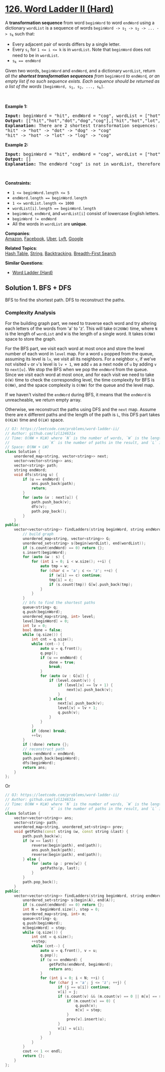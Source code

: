 # [126. Word Ladder II (Hard)](https://leetcode.com/problems/word-ladder-ii/)

<p>A <strong>transformation sequence</strong> from word <code>beginWord</code> to word <code>endWord</code> using a dictionary <code>wordList</code> is a sequence of words <code>beginWord -&gt; s<sub>1</sub> -&gt; s<sub>2</sub> -&gt; ... -&gt; s<sub>k</sub></code> such that:</p>

<ul>
	<li>Every adjacent pair of words differs by a single letter.</li>
	<li>Every <code>s<sub>i</sub></code> for <code>1 &lt;= i &lt;= k</code> is in <code>wordList</code>. Note that <code>beginWord</code> does not need to be in <code>wordList</code>.</li>
	<li><code>s<sub>k</sub> == endWord</code></li>
</ul>

<p>Given two words, <code>beginWord</code> and <code>endWord</code>, and a dictionary <code>wordList</code>, return <em>all the <strong>shortest transformation sequences</strong> from</em> <code>beginWord</code> <em>to</em> <code>endWord</code><em>, or an empty list if no such sequence exists. Each sequence should be returned as a list of the words </em><code>[beginWord, s<sub>1</sub>, s<sub>2</sub>, ..., s<sub>k</sub>]</code>.</p>

<p>&nbsp;</p>
<p><strong>Example 1:</strong></p>

<pre><strong>Input:</strong> beginWord = "hit", endWord = "cog", wordList = ["hot","dot","dog","lot","log","cog"]
<strong>Output:</strong> [["hit","hot","dot","dog","cog"],["hit","hot","lot","log","cog"]]
<strong>Explanation:</strong>&nbsp;There are 2 shortest transformation sequences:
"hit" -&gt; "hot" -&gt; "dot" -&gt; "dog" -&gt; "cog"
"hit" -&gt; "hot" -&gt; "lot" -&gt; "log" -&gt; "cog"
</pre>

<p><strong>Example 2:</strong></p>

<pre><strong>Input:</strong> beginWord = "hit", endWord = "cog", wordList = ["hot","dot","dog","lot","log"]
<strong>Output:</strong> []
<strong>Explanation:</strong> The endWord "cog" is not in wordList, therefore there is no valid transformation sequence.
</pre>

<p>&nbsp;</p>
<p><strong>Constraints:</strong></p>

<ul>
	<li><code>1 &lt;= beginWord.length &lt;= 5</code></li>
	<li><code>endWord.length == beginWord.length</code></li>
	<li><code>1 &lt;= wordList.length &lt;= 1000</code></li>
	<li><code>wordList[i].length == beginWord.length</code></li>
	<li><code>beginWord</code>, <code>endWord</code>, and <code>wordList[i]</code> consist of lowercase English letters.</li>
	<li><code>beginWord != endWord</code></li>
	<li>All the words in <code>wordList</code> are <strong>unique</strong>.</li>
</ul>


**Companies**:  
[Amazon](https://leetcode.com/company/amazon), [Facebook](https://leetcode.com/company/facebook), [Uber](https://leetcode.com/company/uber), [Lyft](https://leetcode.com/company/lyft), [Google](https://leetcode.com/company/google)

**Related Topics**:  
[Hash Table](https://leetcode.com/tag/hash-table/), [String](https://leetcode.com/tag/string/), [Backtracking](https://leetcode.com/tag/backtracking/), [Breadth-First Search](https://leetcode.com/tag/breadth-first-search/)

**Similar Questions**:
* [Word Ladder (Hard)](https://leetcode.com/problems/word-ladder/)

## Solution 1. BFS + DFS

BFS to find the shortest path. DFS to reconstruct the paths.

### Complexity Analysis

For the building graph part, we need to traverse each word and try altering each letters of the words from 'a' to 'z'. This will take `O(26NW)` time, where `N` is the length of `wordList` and `W` is the length of a single word. It takes `O(NW)` space to store the graph.

For the BFS part, we visit each word at most once and store the level number of each word in `level` map. For a word `u` popped from the queue, assuming its level is `lv`, we visit all its neighbors. For a neighbor `v`, if we've not visited `v` or `v`'s level is `lv + 1`, we add `v` as a next node of `u` by adding `v` to `next[u]`. We stop the BFS when we pop the `endWord` from the queue. Since we visit each word at most once, and for each visit we need to take `O(W)` time to check the corresponding level, the time complexity for BFS is `O(NW)`, and the space complexity is `O(NW)` for the queue and the level map.

If we haven't visited the `endWord` during BFS, it means that the `endWord` is unreacheable, we return empty array.

Otherwise, we reconstruct the paths using DFS and the `next` map. Assume there are `K` different paths and the length of the path is `L`, this DFS part takes `O(KLW)` time and `O(LW)` space.

```cpp
// OJ: https://leetcode.com/problems/word-ladder-ii/
// Author: github.com/lzl124631x
// Time: O(NW + KLW) where `N` is the number of words, `W` is the length of a word,
//                  `K` is the number of paths in the result, and `L` is the length of a result path.
// Space: O(NW + LW)
class Solution {
    unordered_map<string, vector<string>> next;
    vector<vector<string>> ans;
    vector<string> path;
    string endWord;
    void dfs(string u) {
        if (u == endWord) {
            ans.push_back(path);
            return;
        }
        for (auto &v : next[u]) {
            path.push_back(v);
            dfs(v);
            path.pop_back();
        }
    }
public:
    vector<vector<string>> findLadders(string beginWord, string endWord, vector<string>& wordList) {
        // build graph
        unordered_map<string, vector<string>> G;
        unordered_set<string> s(begin(wordList), end(wordList));
        if (s.count(endWord) == 0) return {};
        s.insert(beginWord);
        for (auto &w : s) {
            for (int i = 0; i < w.size(); ++i) {
                auto tmp = w;
                for (char c = 'a'; c <= 'z'; ++c) {
                    if (w[i] == c) continue;
                    tmp[i] = c;
                    if (s.count(tmp)) G[w].push_back(tmp);
                }
            }
        }
        // bfs to find the shortest paths
        queue<string> q;
        q.push(beginWord);
        unordered_map<string, int> level;
        level[beginWord] = 0;
        int lv = 0;
        bool done = false;
        while (q.size()) {
            int cnt = q.size();
            while (cnt--) {
                auto u = q.front();
                q.pop();
                if (u == endWord) {
                    done = true;
                    break;
                }
                for (auto &v : G[u]) {
                    if (level.count(v)) {
                        if (level[v] == lv + 1) {
                            next[u].push_back(v);
                        }
                    } else {
                        next[u].push_back(v);
                        level[v] = lv + 1;
                        q.push(v);
                    }
                }
            }
            if (done) break;
            ++lv;
        }
        if (!done) return {};
        // reconstruct path
        this->endWord = endWord;
        path.push_back(beginWord);
        dfs(beginWord);
        return ans;
    }
};
```

Or

```cpp
// OJ: https://leetcode.com/problems/word-ladder-ii/
// Author: github.com/lzl124631x
// Time: O(NW + KLW) where `N` is the number of words, `W` is the length of a word,
//                  `K` is the number of paths in the result, and `L` is the length of a result path.
class Solution {
    vector<vector<string>> ans;
    vector<string> path;
    unordered_map<string, unordered_set<string>> prev;
    void getPaths(const string &w, const string &last) {
        path.push_back(w);
        if (w == last) {
            reverse(begin(path), end(path));
            ans.push_back(path);
            reverse(begin(path), end(path));
        } else {
            for (auto &p : prev[w]) {
                getPaths(p, last);
            }
        }
        path.pop_back();
    }
public:
    vector<vector<string>> findLadders(string beginWord, string endWord, vector<string>& A) {
        unordered_set<string> s(begin(A), end(A));
        if (s.count(endWord) == 0) return {};
        int N = beginWord.size(), step = 0;
        unordered_map<string, int> m;
        queue<string> q;
        q.push(beginWord);
        m[beginWord] = step;
        while (q.size()) {
            int cnt = q.size();
            ++step;
            while (cnt--) {
                auto u = q.front(), v = u;
                q.pop();
                if (u == endWord) {
                    getPaths(endWord, beginWord);
                    return ans;
                }
                for (int i = 0; i < N; ++i) {
                    for (char j = 'a'; j <= 'z'; ++j) {
                        if (j == u[i]) continue;
                        v[i] = j;
                        if (s.count(v) && (m.count(v) == 0 || m[v] == step) && prev[v].count(u) == 0) {
                            if (m.count(v) == 0) {
                                q.push(v);
                                m[v] = step;
                            }
                            prev[v].insert(u);
                        }
                        v[i] = u[i];
                    }
                }
            }
        }
        cout << 1 << endl;
        return {};
    }
};
```